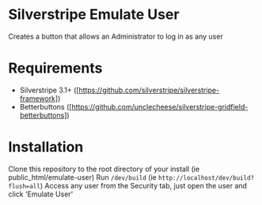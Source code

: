 # Silverstripe Emulate User
Creates a button that allows an Administrator to log in as any user

# Requirements
* Silverstripe 3.1+ ([https://github.com/silverstripe/silverstripe-framework])
* Betterbuttons ([https://github.com/unclecheese/silverstripe-gridfield-betterbuttons])

# Installation
Clone this repository to the root directory of your install (ie public_html/emulate-user)
Run `/dev/build` (ie `http://localhost/dev/build?flush=all`)
Access any user from the Security tab, just open the user and click 'Emulate User'
